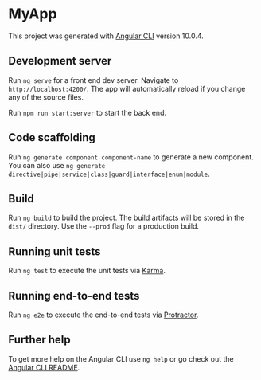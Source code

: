 # MyApp

This project was generated with [Angular CLI](https://github.com/angular/angular-cli) version 10.0.4.

## Development server

Run `ng serve` for a front end dev server. Navigate to `http://localhost:4200/`. The app will automatically reload if you change any of the source files.

Run `npm run start:server`  to start the back end.

## Code scaffolding

Run `ng generate component component-name` to generate a new component. You can also use `ng generate directive|pipe|service|class|guard|interface|enum|module`.

## Build

Run `ng build` to build the project. The build artifacts will be stored in the `dist/` directory. Use the `--prod` flag for a production build.

## Running unit tests

Run `ng test` to execute the unit tests via [Karma](https://karma-runner.github.io).

## Running end-to-end tests

Run `ng e2e` to execute the end-to-end tests via [Protractor](http://www.protractortest.org/).

## Further help

To get more help on the Angular CLI use `ng help` or go check out the [Angular CLI README](https://github.com/angular/angular-cli/blob/master/README.md).
